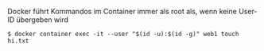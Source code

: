 Docker führt Kommandos im Container immer als root als, wenn keine User-ID übergeben wird

```
$ docker container exec -it --user "$(id -u):$(id -g)" web1 touch hi.txt
```